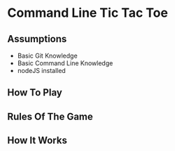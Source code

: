 # Command Line Tic Tac Toe

## Assumptions
* Basic Git Knowledge
* Basic Command Line Knowledge
* nodeJS installed 

## How To Play

## Rules Of The Game

## How It Works
